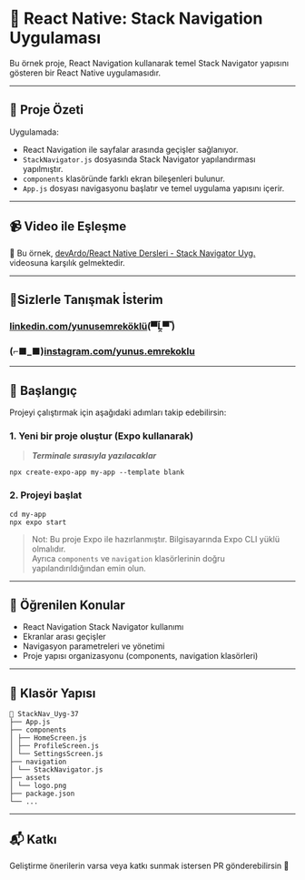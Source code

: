 # 📱 React Native: Stack Navigation Uygulaması

Bu örnek proje, React Navigation kullanarak temel Stack Navigator yapısını gösteren bir React Native uygulamasıdır.

---

## 🧱 Proje Özeti

Uygulamada:
- React Navigation ile sayfalar arasında geçişler sağlanıyor.
- `StackNavigator.js` dosyasında Stack Navigator yapılandırması yapılmıştır.
- `components` klasöründe farklı ekran bileşenleri bulunur.
- `App.js` dosyası navigasyonu başlatır ve temel uygulama yapısını içerir.

---

## 📹 Video ile Eşleşme

📌 Bu örnek, [devArdo/React Native Dersleri -  Stack Navigator Uyg.](https://www.youtube.com/watch?v=HPp5xmIj4Pc&list=PLkcIcaxfjelbSrGLKY4bKh4ppHC7IusKI&index=38&t=1357s) videosuna karşılık gelmektedir.

---

## 🎉Sizlerle Tanışmak İsterim

### [linkedin.com/yunusemreköklü](https://www.linkedin.com/in/yunusemrek%C3%B6kl%C3%BC/)(▀̿Ĺ̯▀̿ ̿)

### (⌐■_■)[instagram.com/yunus.emrekoklu](https://www.instagram.com/yunus.emrekoklu/)

---

## 🚀 Başlangıç

Projeyi çalıştırmak için aşağıdaki adımları takip edebilirsin:

### 1. Yeni bir proje oluştur (Expo kullanarak)

> **_Terminale sırasıyla yazılacaklar_**

    npx create-expo-app my-app --template blank

### 2. Projeyi başlat

    cd my-app
    npx expo start

> Not: Bu proje Expo ile hazırlanmıştır. Bilgisayarında Expo CLI yüklü olmalıdır.  
> Ayrıca `components` ve `navigation` klasörlerinin doğru yapılandırıldığından emin olun.

---

## 🧠 Öğrenilen Konular

- React Navigation Stack Navigator kullanımı
- Ekranlar arası geçişler
- Navigasyon parametreleri ve yönetimi
- Proje yapısı organizasyonu (components, navigation klasörleri)

---

## 📁 Klasör Yapısı
    📁 StackNav_Uyg-37
    ├── App.js
    ├── components
    │ ├── HomeScreen.js
    │ ├── ProfileScreen.js
    │ └── SettingsScreen.js
    ├── navigation
    │ └── StackNavigator.js
    ├── assets
    │ └── logo.png
    ├── package.json
    └── ...

    
---

## 📬 Katkı

Geliştirme önerilerin varsa veya katkı sunmak istersen PR gönderebilirsin 🙌


